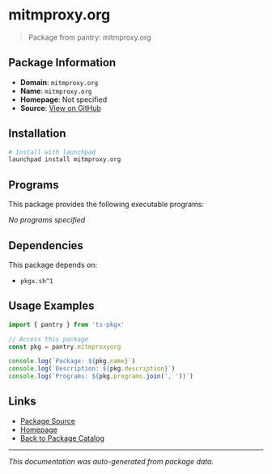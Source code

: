 # mitmproxy.org

> Package from pantry: mitmproxy.org

## Package Information

- **Domain**: `mitmproxy.org`
- **Name**: `mitmproxy.org`
- **Homepage**: Not specified
- **Source**: [View on GitHub](https://github.com/pkgxdev/pantry/tree/main/projects/mitmproxy.org/package.yml)

## Installation

```bash
# Install with launchpad
launchpad install mitmproxy.org
```

## Programs

This package provides the following executable programs:

*No programs specified*

## Dependencies

This package depends on:

- `pkgx.sh^1`

## Usage Examples

```typescript
import { pantry } from 'ts-pkgx'

// Access this package
const pkg = pantry.mitmproxyorg

console.log(`Package: ${pkg.name}`)
console.log(`Description: ${pkg.description}`)
console.log(`Programs: ${pkg.programs.join(', ')}`)
```

## Links

- [Package Source](https://github.com/pkgxdev/pantry/tree/main/projects/mitmproxy.org/package.yml)
- [Homepage](#)
- [Back to Package Catalog](../package-catalog.md)

---

*This documentation was auto-generated from package data.*
